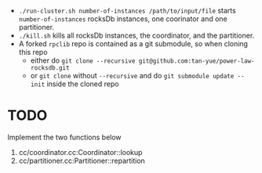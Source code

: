 * `./run-cluster.sh number-of-instances /path/to/input/file` starts `number-of-instances` rocksDb instances, one coorinator and one partitioner.
* `./kill.sh` kills all rocksDb instances, the coordinator, and the partitioner.
* A forked `rpclib` repo is contained as a git submodule, so when cloning this repo
  * either do `git clone --recursive git@github.com:tan-yue/power-law-rocksdb.git`
  * or `git clone` without `--recursive` and do `git submodule update --init` inside the cloned repo
# TODO
Implement the two functions below
1. cc/coordinator.cc:Coordinator::lookup
2. cc/partitioner.cc:Partitioner::repartition
